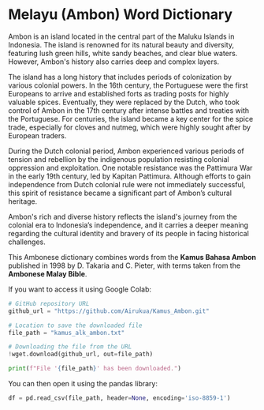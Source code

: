 # Melayu (Ambon) Word Dictionary

Ambon is an island located in the central part of the Maluku Islands in Indonesia. The island is renowned for its natural beauty and diversity, featuring lush green hills, white sandy beaches, and clear blue waters. However, Ambon's history also carries deep and complex layers.

The island has a long history that includes periods of colonization by various colonial powers. In the 16th century, the Portuguese were the first Europeans to arrive and established forts as trading posts for highly valuable spices. Eventually, they were replaced by the Dutch, who took control of Ambon in the 17th century after intense battles and treaties with the Portuguese. For centuries, the island became a key center for the spice trade, especially for cloves and nutmeg, which were highly sought after by European traders.

During the Dutch colonial period, Ambon experienced various periods of tension and rebellion by the indigenous population resisting colonial oppression and exploitation. One notable resistance was the Pattimura War in the early 19th century, led by Kapitan Pattimura. Although efforts to gain independence from Dutch colonial rule were not immediately successful, this spirit of resistance became a significant part of Ambon’s cultural heritage.

Ambon's rich and diverse history reflects the island's journey from the colonial era to Indonesia’s independence, and it carries a deeper meaning regarding the cultural identity and bravery of its people in facing historical challenges.

This Ambonese dictionary combines words from the **Kamus Bahasa Ambon** published in 1998 by D. Takaria and C. Pieter, with terms taken from the **Ambonese Malay Bible**.

If you want to access it using Google Colab:

```python
# GitHub repository URL
github_url = "https://github.com/Airukua/Kamus_Ambon.git"

# Location to save the downloaded file
file_path = "kamus_alk_ambon.txt"

# Downloading the file from the URL
!wget.download(github_url, out=file_path)

print(f"File '{file_path}' has been downloaded.")
```

You can then open it using the pandas library:

```python
df = pd.read_csv(file_path, header=None, encoding='iso-8859-1')
```
